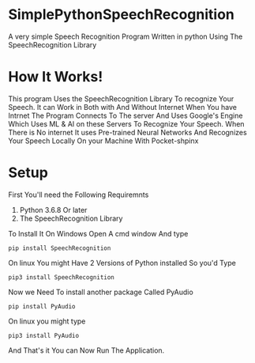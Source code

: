 # SimplePythonSpeechRecognition
A very simple Speech Recognition Program Written in python Using The SpeechRecognition Library
<h1>How It Works!</h1>
This program Uses the SpeechRecognition Library To recognize Your Speech. It can Work in Both with And Without Internet
When You have Intrnet The Program Connects To The server And Uses Google's Engine Which Uses ML & AI on these Servers To Recognize Your Speech.
When There is No internet It uses Pre-trained Neural Networks And Recognizes Your Speech Locally On your Machine With 
Pocket-shpinx
<h1>Setup</h1>

First You'll need the Following Requiremnts
1. Python 3.6.8 Or later
2. The SpeechRecognition Library

To Install It On Windows Open A cmd window And type

```
pip install SpeechRecognition
```

On linux You might Have 2 Versions of Python installed So you'd Type

```
pip3 install SpeechRecognition
```
Now we Need To install another package Called PyAudio
```
pip install PyAudio
```
On linux you might type
```
pip3 install PyAudio
```
And That's it You can Now Run The Application.

